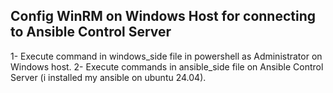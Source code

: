Config WinRM on Windows Host for connecting to Ansible Control Server
----------------
1- Execute command in windows_side file in powershell as Administrator on Windows host.
2- Execute commands in ansible_side file on Ansible Control Server (i installed my ansible on ubuntu 24.04).
